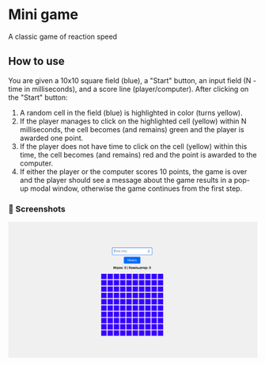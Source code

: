 # Mini game
A classic game of reaction speed

## How to use
You are given a 10x10 square field (blue), a "Start" button, an input field (N - time in milliseconds), and a score line (player/computer).
After clicking on the "Start" button:
1. A random cell in the field (blue) is highlighted in color (turns yellow).
2. If the player manages to click on the highlighted cell (yellow) within N milliseconds, the cell becomes (and remains) green and the player is awarded one point.
3. If the player does not have time to click on the cell (yellow) within this time, the cell becomes (and remains) red and the point is awarded to the computer.
4. If either the player or the computer scores 10 points, the game is over and the player should see a message about the game results in a pop-up modal window, otherwise the game continues from the first step.

### 📸 Screenshots
<img src='/public/screen.png' width='600'/>
